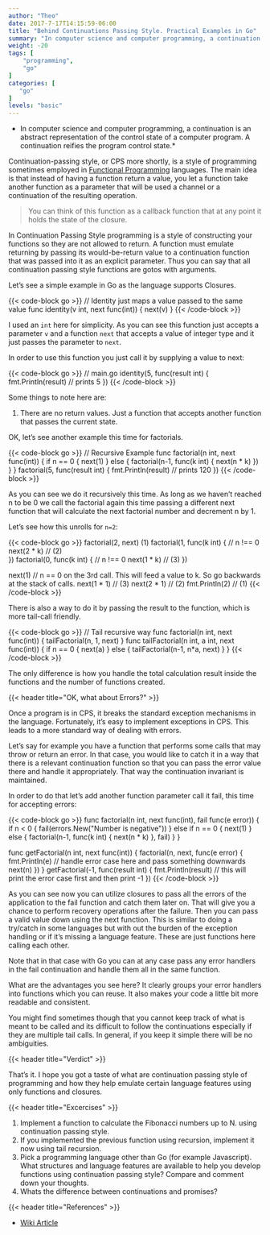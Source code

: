 ```yaml
---
author: "Theo"
date: 2017-7-17T14:15:59-06:00
title: "Behind Continuations Passing Style. Practical Examples in Go"
summary: "In computer science and computer programming, a continuation is an abstract representation of the control state of a computer program. A continuation reifies the program control state."
weight: -20
tags: [
    "programming",
    "go"
]
categories: [
   "go"
]
levels: "basic"
---
```


* In computer science and computer programming, a continuation is an abstract representation of the control state of a 
computer program. A continuation reifies the program control state.*

Continuation-passing style, or CPS more shortly, is a style of programming sometimes employed in 
[Functional Programming](http://wiki.c2.com/?FunctionalProgramming) languages. The main idea is that instead of having a function return a value, you let a function 
take another function as a parameter that will be used a channel or a continuation of the resulting operation.

> You can think of this function as a callback function that at any point it holds the state of the closure.

In Continuation Passing Style programming is a style of constructing your functions so they are not allowed to return. 
A function must emulate returning by passing its would-be-return value to a continuation function that was passed into it as an explicit parameter. Thus you can say that all continuation passing style functions are gotos with arguments.

Let’s see a simple example in Go as the language supports Closures.

{{< code-block go >}}
// Identity just maps a value passed to the same value
func identity(v int, next func(int)) {
   next(v)
}
{{< /code-block >}}

I used an `int` here for simplicity. As you can see this function just accepts a parameter `v` and a function `next` that 
accepts a value of integer type and it just passes the parameter to `next`.

In order to use this function you just call it by supplying a value to next:

{{< code-block go >}}
// main.go
identity(5, func(result int) {
   fmt.Println(result) // prints 5
})
{{< /code-block >}}

Some things to note here are:

1. There are no return values. Just a function that accepts another function that passes the current state.

OK, let’s see another example this time for factorials.

{{< code-block go >}}
// Recursive Example
func factorial(n int, next func(int)) {
   if n == 0 {
      next(1)
   } else {
      factorial(n-1, func(k int) {
         next(n * k)
      })
   }
}
factorial(5, func(result int) {
   fmt.Println(result) // prints 120
})
{{< /code-block >}}

As you can see we do it recursively this time. As long as we haven’t reached n to be 0 we call the factorial again this 
time passing a different next function that will calculate the next factorial number and decrement n by 1.

Let’s see how this unrolls for `n=2`:

{{< code-block go >}}
factorial(2, next) (1)
factorial(1, func(k int) { // n !== 0
         next(2 * k) // (2)  
      })
factorial(0, func(k int) { // n !== 0
         next(1 * k) // (3)
      })

next(1) // n == 0 on the 3rd call. This will feed a value to k. ﻿So go backwards at the stack of calls.
next(1 * 1) // (3)
next(2 * 1) // (2)
fmt.Println(2) // (1)
{{< /code-block >}}

There is also a way to do it by passing the result to the function, which is more tail-call friendly.

{{< code-block go >}}
// Tail recursive way
func factorial(n int, next func(int)) {
   tailFactorial(n, 1, next)
}
func tailFactorial(n int, a int, next func(int)) {
   if n == 0 {
      next(a)
   } else {
      tailFactorial(n-1, n*a, next)
   }
}
{{< /code-block >}}

The only difference is how you handle the total calculation result inside the functions and the number of functions created.

{{< header title="OK, what about Errors?" >}}

Once a program is in CPS, it breaks the standard exception mechanisms in the language. 
Fortunately, it’s easy to implement exceptions in CPS. This leads to a more standard way of dealing with errors.

Let’s say for example you have a function that performs some calls that may throw or return an error. 
In that case, you would like to catch it in a way that there is a relevant continuation function so that 
you can pass the error value there and handle it appropriately. That way the continuation invariant is maintained.

In order to do that let’s add another function parameter call it fail, this time for accepting errors:

{{< code-block go >}}
func factorial(n int, next func(int), fail func(e error)) {
   if n < 0 {
      fail(errors.New("Number is negative"))
   } else if n == 0 {
      next(1)
   } else {
      factorial(n-1, func(k int) {
         next(n * k)
      }, fail)
   }
}

func getFactorial(n int, next func(int)) {
   factorial(n, next, func(e error) {
      fmt.Println(e) // handle error case here and pass something ﻿downwards
      next(n)
   })
}
getFactorial(-1, func(result int) {
   fmt.Println(result) // this will print the error case first and then print -1
})
{{< /code-block >}}

As you can see now you can utilize closures to pass all the errors of the application to the fail function 
and catch them later on. That will give you a chance to perform recovery operations after the failure. 
Then you can pass a valid value down using the next function. 
This is similar to doing a try/catch in some languages but with out the burden of the exception handling or 
if it’s missing a language feature. These are just functions here calling each other.

Note that in that case with Go you can at any case pass any error handlers in the fail continuation and handle them all in the same function.

What are the advantages you see here? It clearly groups your error handlers into functions which you can reuse. 
It also makes your code a little bit more readable and consistent.

You might find sometimes though that you cannot keep track of what is meant to be called and its difficult to 
follow the continuations especially if they are multiple tail calls. 
In general, if you keep it simple there will be no ambiguities.

{{< header title="Verdict" >}}

That’s it. I hope you got a taste of what are continuation passing style of programming and how they help emulate 
certain language features using only functions and closures.

{{< header title="Excercises" >}}

1. Implement a function to calculate the Fibonacci numbers up to N. using continuation passing style.
2. If you implemented the previous function using recursion, implement it now using tail recursion.
3. Pick a programming language other than Go (for example Javascript). What structures and language features are available to help you develop functions using continuation passing style? Compare and comment down your thoughts.
4. Whats the difference between continuations and promises?

{{< header title="References" >}}

* [Wiki Article](https://en.wikipedia.org/wiki/Continuation-passing_style)
